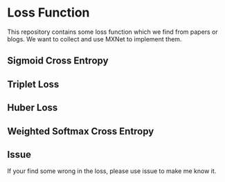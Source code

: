 # Loss Function

This repository contains some loss function which we find from papers or blogs. We want to collect and use MXNet to implement them.

## Sigmoid Cross Entropy


## Triplet Loss


## Huber Loss


## Weighted Softmax Cross Entropy 


## Issue

If your find some wrong in the loss, please use issue to make me know it.
